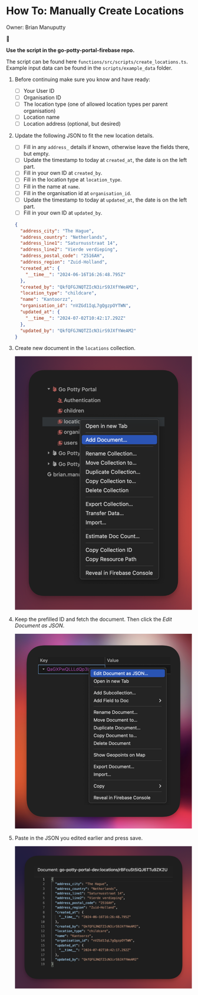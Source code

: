 # How To: Manually Create Locations

Owner: Brian Manuputty

<aside>
🚨

**Use the script in the go-potty-portal-firebase repo.**

The script can be found here `functions/src/scripts/create_locations.ts`. Example input data can be found in the `scripts/example_data` folder.

</aside>

1. Before continuing make sure you know and have ready:
    - [ ]  Your User ID
    - [ ]  Organisation ID
    - [ ]  The location type (one of allowed location types per parent organisation)
    - [ ]  Location name
    - [ ]  Location address (optional, but desired)
2. Update the following JSON to fit the new location details.
    - [ ]  Fill in any `address_` details if known, otherwise leave the fields there, but empty.
    - [ ]  Update the timestamp to today at `created_at`, the date is on the left part.
    - [ ]  Fill in your own ID at `created_by`.
    - [ ]  Fill in the location type at `location_type`.
    - [ ]  Fill in the name at `name`.
    - [ ]  Fill in the organisation id at `organisation_id`.
    - [ ]  Update the timestamp to today at `updated_at`, the date is on the left part.
    - [ ]  Fill in your own ID at `updated_by`.
    
    ```json
    {
      "address_city": "The Hague",
      "address_country": "Netherlands",
      "address_line1": "Saturnusstraat 14",
      "address_line2": "Vierde verdieping",
      "address_postal_code": "2516AH",
      "address_region": "Zuid-Holland",
      "created_at": {
        "__time__": "2024-06-16T16:26:48.795Z"
      },
      "created_by": "QkfQFGJNQTZIcN3irS9JXfYWeAM2",
      "location_type": "childcare",
      "name": "Kantoorzz",
      "organisation_id": "nVZGd1IqL7gQgzpOYTWN",
      "updated_at": {
        "__time__": "2024-07-02T10:42:17.292Z"
      },
      "updated_by": "QkfQFGJNQTZIcN3irS9JXfYWeAM2"
    }
    ```
    
3. Create new document in the `locations` collection.
    
    ![CleanShot 2024-09-04 at 19.34.31@2x.png](How%20To%20Manually%20Create%20Locations%20c208ea7638df47beaa8fc336c8c09f49/CleanShot_2024-09-04_at_19.34.312x.png)
    
4. Keep the prefilled ID and fetch the document. Then click the *Edit Document as JSON*.
    
    ![Untitled](How%20To%20Manually%20Create%20Locations%20c208ea7638df47beaa8fc336c8c09f49/Untitled.png)
    
5. Paste in the JSON you edited earlier and press save.
    
    ![CleanShot 2024-09-04 at 19.36.21@2x.png](How%20To%20Manually%20Create%20Locations%20c208ea7638df47beaa8fc336c8c09f49/CleanShot_2024-09-04_at_19.36.212x.png)